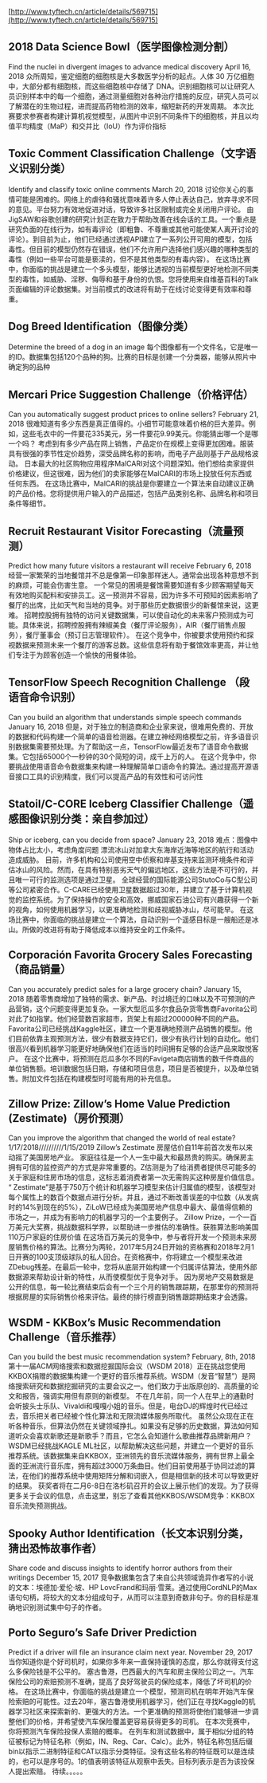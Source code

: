 [http://www.tyftech.cn/article/details/569715](http://www.tyftech.cn/article/details/569715)









## 2018 Data Science Bowl（医学图像检测分割）

Find the nuclei in divergent images to advance medical discovery
April 16, 2018
众所周知，鉴定细胞的细胞核是大多数医学分析的起点。人体 30 万亿细胞中，大部分都有细胞核，而这些细胞核中存储了 DNA。识别细胞核可以让研究人员识别样本中的每一个细胞，通过测量细胞对各种治疗措施的反应，研究人员可以了解潜在的生物过程，进而提高药物检测的效率，缩短新药的开发周期。
本次比赛要求参赛者构建计算机视觉模型，从图片中识别不同条件下的细胞核，并且以均值平均精度（MaP）和交并比（IoU）作为评价指标

## Toxic Comment Classification Challenge（文字语义识别分类）

Identify and classify toxic online comments
March 20, 2018
讨论你关心的事情可能是困难的。网络上的虐待和骚扰意味着许多人停止表达自己，放弃寻求不同的意见。平台努力有效地促进对话，导致许多社区限制或完全关闭用户评论。
由JigSAW和谷歌创建的研究计划正在致力于帮助改善在线会话的工具。一个重点是研究负面的在线行为，如有毒评论（即粗鲁、不尊重或其他可能使某人离开讨论的评论）。到目前为止，他们已经通过透视API建立了一系列公开可用的模型，包括毒性。但目前的模型仍然存在错误，他们不允许用户选择他们感兴趣的哪种类型的毒性（例如一些平台可能是亵渎的，但不是其他类型的有毒内容）。
在这场比赛中，你面临的挑战是建立一个多头模型，能够比透视的当前模型更好地检测不同类型的毒性，如威胁、淫秽、侮辱和基于身份的仇恨。您将使用来自维基百科的Talk页面编辑的评论数据集。对当前模式的改进将有助于在线讨论变得更有效率和尊重。

## Dog Breed Identification（图像分类）

Determine the breed of a dog in an image
每个图像都有一个文件名，它是唯一的ID。数据集包括120个品种的狗。比赛的目标是创建一个分类器，能够从照片中确定狗的品种

## Mercari Price Suggestion Challenge（价格评估）

Can you automatically suggest product prices to online sellers?
February 21, 2018
很难知道有多少东西是真正值得的。小细节可能意味着价格的巨大差异。例如，这些毛衣中的一件要花335美元，另一件要花9.99美元。你能猜出哪一个是哪一个吗？
考虑到有多少产品在网上销售，产品定价在规模上变得更加困难。服装具有很强的季节性定价趋势，深受品牌名称的影响，而电子产品则基于产品规格波动。
日本最大的社区购物应用程序MalCARI对这个问题深知。他们想给卖家提供价格建议，但这很难，因为他们的卖家能够在MalCARI的市场上投放任何东西或任何东西。
在这场比赛中，MalCARI的挑战是你要建立一个算法来自动建议正确的产品价格。您将提供用户输入的产品描述，包括产品类别名称、品牌名称和项目条件等细节。

## Recruit Restaurant Visitor Forecasting（流量预测）

Predict how many future visitors a restaurant will receive
February 6, 2018
经营一家繁荣的当地餐馆并不总是像第一印象那样迷人。通常会出现各种意想不到的麻烦，可能会伤害生意。
一个常见的困境是餐馆需要知道有多少顾客期望每天有效地购买配料和安排员工。这一预测并不容易，因为许多不可预知的因素影响了餐厅的出席，比如天气和当地的竞争。对于那些历史数据很少的新餐馆来说，这更难。
招聘控股拥有独特的访问关键数据集，可以使自动化的未来客户预测成为可能。具体来说，招聘控股拥有辣椒美食（餐厅评论服务），AIR（餐厅销售点服务），餐厅董事会（预订日志管理软件）。
在这个竞争中，你被要求使用预约和探视数据来预测未来一个餐厅的游客总数。这些信息将有助于餐馆效率更高，并让他们专注于为顾客创造一个愉快的用餐体验。

## TensorFlow Speech Recognition Challenge （段语音命令识别）

Can you build an algorithm that understands simple speech commands
January 16, 2018
但是，对于独立的制造商和企业家来说，很难用免费的、开放的数据和代码构建一个简单的语音检测器。在建立神经网络模型之前，许多语音识别数据集需要预处理。为了帮助这一点，TensorFlow最近发布了语音命令数据集。它包括65000个一秒钟的30个简短的词，成千上万的人。
在这个竞争中，你要挑战使用语音命令数据集来构建一种理解简单口语命令的算法。通过提高开源语音接口工具的识别精度，我们可以提高产品的有效性和可访问性

## Statoil/C-CORE Iceberg Classifier Challenge（遥感图像识别分类：亲自参加过）

Ship or iceberg, can you decide from space?
January 23, 2018
难点：图像中物体占比太小，考虑角度问题
漂流冰山对加拿大东海岸近海等地区的航行和活动造成威胁。
目前，许多机构和公司使用空中侦察和岸基支持来监测环境条件和评估冰山的风险。然而，在具有特别恶劣天气的偏远地区，这些方法是不可行的，并且唯一可行的监测选项是通过卫星。
全球经营的国际能源公司StutoCo与C型公司等公司紧密合作。C-CARE已经使用卫星数据超过30年，并建立了基于计算机视觉的监控系统。为了保持操作的安全和高效，挪威国家石油公司有兴趣获得一个新的视角，如何使用机器学习，以更准确地检测和歧视威胁冰山，尽可能早。
在这场比赛中，你面临的挑战是建立一个算法，自动识别一个遥感目标是一艘船还是冰山。所做的改进将有助于降低成本以维持安全的工作条件。

## Corporación Favorita Grocery Sales Forecasting（商品销量）

Can you accurately predict sales for a large grocery chain?
January 15, 2018
随着零售商增加了独特的需求、新产品、时过境迁的口味以及不可预测的产品营销，这个问题变得更加复杂。一家大型厄瓜多尔食品杂货零售商Favorita公司对此了如指掌。他们经营数百家超市，货架上有超过200000种不同的产品。
Favorita公司已经挑战Kaggle社区，建立一个更准确地预测产品销售的模型。他们目前依靠主观预测方法，很少有数据支持它们，很少有执行计划的自动化。他们很高兴看到机器学习能更好地确保他们在适当的时间拥有足够的合适产品来取悦客户。
在这个比赛中，将预测在厄瓜多尔不同的Favigeta商店销售的数千件商品的单位销售额。培训数据包括日期，存储和项目信息，项目是否被提升，以及单位销售。附加文件包括在构建模型时可能有用的补充信息。

## Zillow Prize: Zillow’s Home Value Prediction (Zestimate)（房价预测）

Can you improve the algorithm that changed the world of real estate?
1/17/2018//////////1/15/2019
Zillow’s Zestimate 房屋估价自11年前首次发布以来动摇了美国房地产业。
家庭往往是一个人一生中最大和最昂贵的购买。确保房主拥有可信的监控资产的方式是非常重要的。Z估测是为了给消费者提供尽可能多的关于家庭和住房市场的信息，这标志着消费者第一次无需购买这种房屋价值信息。
“ Zestimate”是基于750万个统计和机器学习模型来估计归属值的模型，该模型对每个属性上的数百个数据点进行分析。并且，通过不断改善误差的中位数（从发病时的14%到现在的5%），ZiLoW已经成为美国房地产信息中最大、最值得信赖的市场之一，并成为有影响力的机器学习的一个主要例子。
Zillow Prize，一个一百万美元大奖赛，挑战数据科学界，以帮助进一步推估的准确性。获胜算法影响美国110万户家庭的住房价值
在这场百万美元的竞争中，参与者将开发一个预测未来房屋销售价格的算法。比赛分为两轮，2017年5月24日开始的资格赛和2018年2月1日开赛的100支顶级球队的私人回合。在资格赛中，你将建立一个模型来改进ZDebug残差。在最后一轮中，您将从底层开始构建一个归属评估算法，使用外部数据源来帮助设计新的特性，从而使模型优于竞争对手。
因为房地产交易数据是公开的信息，每一轮比赛结束后会有一个三个月的销售跟踪期，在那里你的预测将根据房屋的实际销售价格来评估。最终的排行榜直到销售跟踪期结束才会透露。

## WSDM - KKBox’s Music Recommendation Challenge（音乐推荐）

Can you build the best music recommendation system?
February, 8th, 2018
第十一届ACM网络搜索和数据挖掘国际会议（WSDM 2018）正在挑战您使用KKBOX捐赠的数据集构建一个更好的音乐推荐系统。WSDM（发音“智慧”）是网络搜索研究和数据挖掘研究的主要会议之一。他们致力于出版原创的、高质量的论文和报告，强调实用但有原则的新模型。
不在几年前，同一个人在早上的通勤时会听披头士乐队、Vivaldi和嘎嘎小姐的音乐。但是，电台DJ的辉煌时代已经过去，音乐把关者已经被个性化算法和无限流媒体服务所取代。
虽然公众现在正在听各种音乐，但算法仍然在关键领域挣扎。如果没有足够的历史数据，算法如何知道听众会喜欢新歌还是新歌手？而且，它怎么会知道什么歌曲推荐品牌新用户？
WSDM已经挑战KAGLE ML社区，以帮助解决这些问题，并建立一个更好的音乐推荐系统。该数据集来自KKBOX，亚洲领先的音乐流媒体服务，拥有世界上最全面的亚洲流行音乐库，拥有超过3000万条曲目。他们目前使用基于协同过滤的算法，在他们的推荐系统中使用矩阵分解和词嵌入，但是相信新的技术可以导致更好的结果。
获奖者将在二月6-8日在洛杉矶召开的会议上展示他们的发现。为了获得更多关于会议的信息，点击这里，别忘了查看其他KKBOS/WSDM竞争：KKBOX音乐流失预测挑战。

## Spooky Author Identification（长文本识别分类，猜出恐怖故事作者）

Share code and discuss insights to identify horror authors from their writings
December 15, 2017
竞争数据集包含了来自公共领域诡异作者写的小说的文本：埃德加·爱伦·坡、HP LovcFrand和玛丽·雪莱。通过使用CordNLP的Max语句句柄，将较大的文本分组成句子，从而可以注意到奇数非句子。你的目标是准确地识别测试集中句子的作者。

## Porto Seguro’s Safe Driver Prediction

Predict if a driver will file an insurance claim next year.
November 29, 2017
当你知道你是个好司机时，如果你多年来一直保持谨慎的态度，那么你就得支付这么多保险钱是不公平的。
塞古鲁港，巴西最大的汽车和房主保险公司之一。汽车保险公司的索赔预测不准确，提高了良好驾驶员的保险成本，降低了坏司机的价格。
在这场比赛中，你面临的挑战是建立一个模型，预测司机在明年开始汽车保险索赔的可能性。过去20年，塞古鲁港使用机器学习，他们正在寻找Kaggle的机器学习社区来探索新的、更强大的方法。一个更准确的预测将使他们能够进一步调整他们的价格，并希望使汽车保险覆盖更容易获得更多的司机。
在本次竞赛中，你将预测汽车保险投保人索赔的概率。
在列车和测试数据中，属于相似分组的特征被标记为特征名称（例如，IN、Reg、Car、Calc）。此外，特征名称包括后缀bin以指示二进制特征和CAT以指示分类特征。没有这些名称的特征既可以是连续的，也可以是序号的。1的值表明该特征从观察中丢失。目标列表示是否为该投保人提出索赔。
待续。。。。。